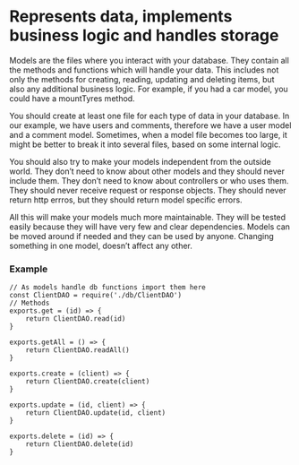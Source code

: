 # Represents data, implements business logic and handles storage

Models are the files where you interact with your database. They contain all the methods and functions which will handle your data. This includes not only the methods for creating, reading, updating and deleting items, but also any additional business logic. For example, if you had a car model, you could have a mountTyres method.

You should create at least one file for each type of data in your database. In our example, we have users and comments, therefore we have a user model and a comment model. Sometimes, when a model file becomes too large, it might be better to break it into several files, based on some internal logic.

You should also try to make your models independent from the outside world. They don’t need to know about other models and they should never include them. They don’t need to know about controllers or who uses them. They should never receive request or response objects. They should never return http errros, but they should return model specific errors.

All this will make your models much more maintainable. They will be tested easily because they will have very few and clear dependencies. Models can be moved around if needed and they can be used by anyone. Changing something in one model, doesn’t affect any other.

### Example

```
// As models handle db functions import them here
const ClientDAO = require('./db/ClientDAO')
// Methods
exports.get = (id) => {
    return ClientDAO.read(id)
}

exports.getAll = () => {
    return ClientDAO.readAll()
}

exports.create = (client) => {
    return ClientDAO.create(client)
}

exports.update = (id, client) => {
    return ClientDAO.update(id, client)
}

exports.delete = (id) => {
    return ClientDAO.delete(id)
}
```
